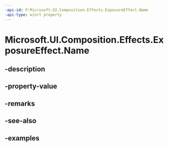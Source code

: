 ```yaml
---
-api-id: P:Microsoft.UI.Composition.Effects.ExposureEffect.Name
-api-type: winrt property
---
```


# Microsoft.UI.Composition.Effects.ExposureEffect.Name

<!--
public string Name { get; set; }
-->


## -description

## -property-value

## -remarks

## -see-also

## -examples


